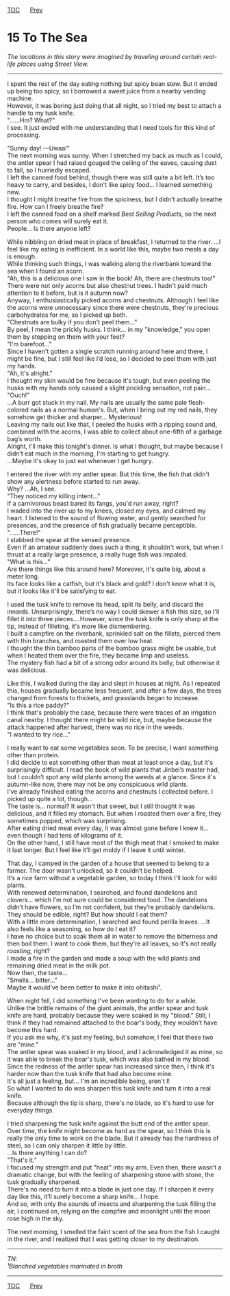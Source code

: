[TOC](../readme.md)&nbsp;&nbsp;&nbsp;&nbsp;&nbsp;&nbsp;[Prev](section_0014.md)&nbsp;&nbsp;&nbsp;&nbsp;&nbsp;&nbsp;



# 15 To The Sea

*The locations in this story were imagined by traveling around certain
real-life places using Street View.*  

------------------------------------------------------------------------

  
I spent the rest of the day eating nothing but spicy bean stew. But it
ended up being too spicy, so I borrowed a sweet juice from a nearby
vending machine.  
However, it was boring just doing that all night, so I tried my best to
attach a handle to my tusk knife.  
"……Hm? What?"  
I see. It just ended with me understanding that I need tools for this
kind of processing.  
  
"Sunny day! —Uwaa!"  
The next morning was sunny. When I stretched my back as much as I could,
the antler spear I had raised gouged the ceiling of the eaves, causing
dust to fall, so I hurriedly escaped.  
I left the canned food behind, though there was still quite a bit left.
It’s too heavy to carry, and besides, I don't like spicy food… I learned
something new.  
I thought I might breathe fire from the spiciness, but I didn't actually
breathe fire. How can I freely breathe fire?  
I left the canned food on a shelf marked *Best Selling Products*, so the
next person who comes will surely eat it.  
People… Is there anyone left?  
  
While nibbling on dried meat in place of breakfast, I returned to the
river. …I feel like my eating is inefficient. In a world like this,
maybe two meals a day is enough.  
While thinking such things, I was walking along the riverbank toward the
sea when I found an acorn.  
"Ah, this is a delicious one I saw in the book! Ah, there are chestnuts
too!"  
There were not only acorns but also chestnut trees. I hadn't paid much
attention to it before, but is it autumn now?  
Anyway, I enthusiastically picked acorns and chestnuts. Although I feel
like the acorns were unnecessary since there were chestnuts, they're
precious carbohydrates for me, so I picked up both.  
"Chestnuts are bulky if you don't peel them…"  
By peel, I mean the prickly husks. I think… in my "knowledge," you open
them by stepping on them with your feet?  
"I'm barefoot…"  
Since I haven't gotten a single scratch running around here and there, I
might be fine, but I still feel like I’d lose, so I decided to peel them
with just my hands.  
"Ah, it's alright."  
I thought my skin would be fine because it's tough, but even peeling the
husks with my hands only caused a slight prickling sensation, not
pain…  
"Ouch!"  
…A burr got stuck in my nail. My nails are usually the same pale
flesh-colored nails as a normal human's. But, when I bring out my red
nails, they somehow get thicker and sharper… Mysterious!  
Leaving my nails out like that, I peeled the husks with a ripping sound
and, combined with the acorns, I was able to collect about one-fifth of
a garbage bag’s worth.  
Alright, I'll make this tonight's dinner. Is what I thought, but maybe
because I didn’t eat much in the morning, I'm starting to get hungry.  
…Maybe it's okay to just eat whenever I get hungry.  
  
I entered the river with my antler spear. But this time, the fish that
didn't show any alertness before started to run away.  
Why? …Ah, I see.  
"They noticed my killing intent…"  
If a carnivorous beast bared its fangs, you'd run away, right?  
I waded into the river up to my knees, closed my eyes, and calmed my
heart. I listened to the sound of flowing water, and gently searched for
presences, and the presence of fish gradually became perceptible.  
"……There!"  
I stabbed the spear at the sensed presence.  
Even if an amateur suddenly does such a thing, it shouldn't work, but
when I thrust at a really large presence, a really huge fish was
impaled.  
"What is this…"  
Are there things like this around here? Moreover, it's quite big, about
a meter long.  
Its face looks like a catfish, but it's black and gold? I don't know
what it is, but it looks like it'll be satisfying to eat.  
  
I used the tusk knife to remove its head, split its belly, and discard
the innards. Unsurprisingly, there’s no way I could skewer a fish this
size, so I'll fillet it into three pieces.…However, since the tusk knife
is only sharp at the tip, instead of filleting, it's more like
dismembering.  
I built a campfire on the riverbank, sprinkled salt on the fillets,
pierced them with thin branches, and roasted them over low heat.  
I thought the thin bamboo parts of the bamboo grass might be usable, but
when I heated them over the fire, they became limp and useless.  
The mystery fish had a bit of a strong odor around its belly, but
otherwise it was delicious.  
  
Like this, I walked during the day and slept in houses at night. As I
repeated this, houses gradually became less frequent, and after a few
days, the trees changed from forests to thickets, and grasslands began
to increase.  
"Is this a rice paddy?"  
I think that's probably the case, because there were traces of an
irrigation canal nearby. I thought there might be wild rice, but, maybe
because the attack happened after harvest, there was no rice in the
weeds.  
"I wanted to try rice…"  
  
I really want to eat some vegetables soon. To be precise, I want
something other than protein.  
I did decide to eat something other than meat at least once a day, but
it's surprisingly difficult. I read the book of wild plants that
Jinbei’s master had, but I couldn’t spot any wild plants among the weeds
at a glance. Since it's autumn-like now, there may not be any
conspicuous wild plants.  
I've already finished eating the acorns and chestnuts I collected
before. I picked up quite a lot, though…  
The taste is… normal? It wasn't that sweet, but I still thought it was
delicious, and it filled my stomach. But when I roasted them over a
fire, they sometimes popped, which was surprising.  
After eating dried meat every day, it was almost gone before I knew it…
even though I had tens of kilograms of it.  
On the other hand, I still have most of the thigh meat that I smoked to
make it last longer. But I feel like it’ll get moldy if I leave it until
winter.  
  
That day, I camped in the garden of a house that seemed to belong to a
farmer. The door wasn't unlocked, so it couldn’t be helped.  
It’s a rice farm without a vegetable garden, so today I think I'll look
for wild plants.  
With renewed determination, I searched, and found dandelions and
clovers… which I’m not sure could be considered food. The dandelions
didn’t have flowers, so I’m not confident, but they’re probably
dandelions.  
They should be edible, right? But how should I eat them?  
With a little more determination, I searched and found perilla leaves.
…It also feels like a seasoning, so how do I eat it?  
I have no choice but to soak them all in water to remove the bitterness
and then boil them. I want to cook them, but they're all leaves, so it's
not really *roasting,* right?  
I made a fire in the garden and made a soup with the wild plants and
remaining dried meat in the milk pot.  
Now then, the taste…  
"Smells… bitter…"  
Maybe it would’ve been better to make it into ohitashi¹.  
  
When night fell, I did something I've been wanting to do for a while.  
Unlike the brittle remains of the giant animals, the antler spear and
tusk knife are hard, probably because they were soaked in my "blood."
Still, I think if they had remained attached to the boar's body, they
wouldn't have become this hard.  
If you ask me why, it's just my feeling, but somehow, I feel that these
two are "mine."  
The antler spear was soaked in my blood, and I acknowledged it as mine,
so it was able to break the boar's tusk, which was also bathed in my
blood. Since the redness of the antler spear has increased since then, I
think it's harder now than the tusk knife that had also become mine.  
It's all just a feeling, but... I'm an incredible being, aren't I!  
So what I wanted to do was sharpen this tusk knife and turn it into a
real knife.  
Because although the tip is sharp, there's no blade, so it's hard to use
for everyday things.  
  
I tried sharpening the tusk knife against the butt end of the antler
spear.  
Over time, the knife might become as hard as the spear, so I think this
is really the only time to work on the blade. But it already has the
hardness of steel, so I can only sharpen it little by little.  
...Is there anything I can do?  
"That's it."  
I focused my strength and put "heat" into my arm. Even then, there
wasn’t a dramatic change, but with the feeling of sharpening stone with
stone, the tusk gradually sharpened.  
There's no need to turn it into a blade in just one day. If I sharpen it
every day like this, it’ll surely become a sharp knife… I hope.  
And so, with only the sounds of insects and sharpening the tusk filling
the air, I continued on, relying on the campfire and moonlight until the
moon rose high in the sky.  
  
The next morning, I smelled the faint scent of the sea from the fish I
caught in the river, and I realized that I was getting closer to my
destination.  
  
  
  

------------------------------------------------------------------------

*TN:  
¹Blanched vegetables marinated in broth*  
  


---
[TOC](../readme.md)&nbsp;&nbsp;&nbsp;&nbsp;&nbsp;&nbsp;[Prev](section_0014.md)&nbsp;&nbsp;&nbsp;&nbsp;&nbsp;&nbsp;

